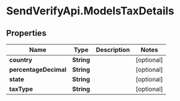 # SendVerifyApi.ModelsTaxDetails

## Properties
Name | Type | Description | Notes
------------ | ------------- | ------------- | -------------
**country** | **String** |  | [optional] 
**percentageDecimal** | **String** |  | [optional] 
**state** | **String** |  | [optional] 
**taxType** | **String** |  | [optional] 


